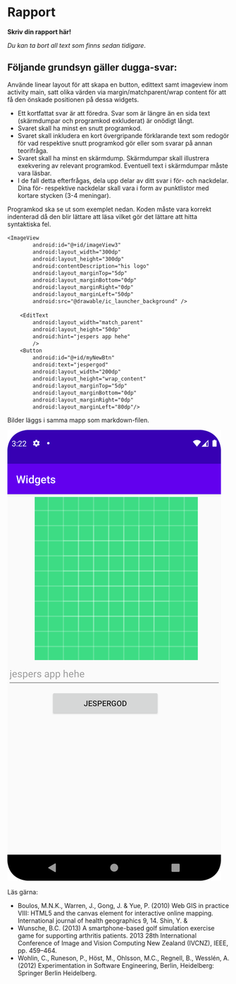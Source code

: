 
# Rapport

**Skriv din rapport här!**

_Du kan ta bort all text som finns sedan tidigare_.

## Följande grundsyn gäller dugga-svar:
Använde linear layout för att skapa en button, edittext samt imageview inom activity main, satt olika värden via margin/matchparent/wrap content för att få den önskade positionen på dessa widgets.

- Ett kortfattat svar är att föredra. Svar som är längre än en sida text (skärmdumpar och programkod exkluderat) är onödigt långt.
- Svaret skall ha minst en snutt programkod.
- Svaret skall inkludera en kort övergripande förklarande text som redogör för vad respektive snutt programkod gör eller som svarar på annan teorifråga.
- Svaret skall ha minst en skärmdump. Skärmdumpar skall illustrera exekvering av relevant programkod. Eventuell text i skärmdumpar måste vara läsbar.
- I de fall detta efterfrågas, dela upp delar av ditt svar i för- och nackdelar. Dina för- respektive nackdelar skall vara i form av punktlistor med kortare stycken (3-4 meningar).

Programkod ska se ut som exemplet nedan. Koden måste vara korrekt indenterad då den blir lättare att läsa vilket gör det lättare att hitta syntaktiska fel.

```
<ImageView
        android:id="@+id/imageView3"
        android:layout_width="300dp"
        android:layout_height="300dp"
        android:contentDescription="his logo"
        android:layout_marginTop="5dp"
        android:layout_marginBottom="0dp"
        android:layout_marginRight="0dp"
        android:layout_marginLeft="50dp"
        android:src="@drawable/ic_launcher_background" />

    <EditText
        android:layout_width="match_parent"
        android:layout_height="50dp"
        android:hint="jespers app hehe"
        />
    <Button
        android:id="@+id/myNewBtn"
        android:text="jespergod"
        android:layout_width="200dp"
        android:layout_height="wrap_content"
        android:layout_marginTop="5dp"
        android:layout_marginBottom="0dp"
        android:layout_marginRight="0dp"
        android:layout_marginLeft="80dp"/>

```

Bilder läggs i samma mapp som markdown-filen.

![](layout%20img.png)

Läs gärna:

- Boulos, M.N.K., Warren, J., Gong, J. & Yue, P. (2010) Web GIS in practice VIII: HTML5 and the canvas element for interactive online mapping. International journal of health geographics 9, 14. Shin, Y. &
- Wunsche, B.C. (2013) A smartphone-based golf simulation exercise game for supporting arthritis patients. 2013 28th International Conference of Image and Vision Computing New Zealand (IVCNZ), IEEE, pp. 459–464.
- Wohlin, C., Runeson, P., Höst, M., Ohlsson, M.C., Regnell, B., Wesslén, A. (2012) Experimentation in Software Engineering, Berlin, Heidelberg: Springer Berlin Heidelberg.
